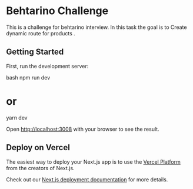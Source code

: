 # Behtarino Challenge

This is a challenge for behtarino interview.
In this task the goal is to Create dynamic route for products .

## Getting Started

First, run the development server:

bash
npm run dev

# or

yarn dev

Open [http://localhost:3008](http://localhost:3008) with your browser to see the result.

## Deploy on Vercel

The easiest way to deploy your Next.js app is to use the [Vercel Platform](https://vercel.com/new?utm_medium=default-template&filter=next.js&utm_source=create-next-app&utm_campaign=create-next-app-readme) from the creators of Next.js.

Check out our [Next.js deployment documentation](https://nextjs.org/docs/deployment) for more details.
